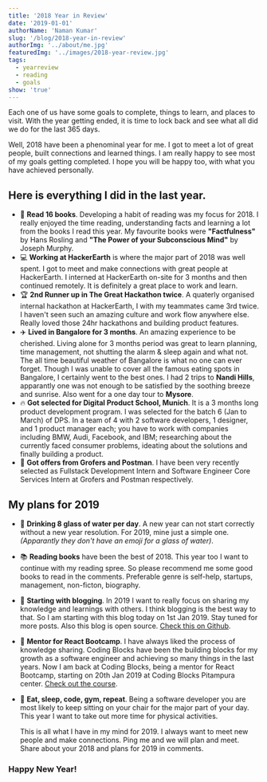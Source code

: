 ```yaml
---
title: '2018 Year in Review'
date: '2019-01-01'
authorName: 'Naman Kumar'
slug: '/blog/2018-year-in-review'
authorImg: '../about/me.jpg'
featuredImg: '../images/2018-year-review.jpg'
tags:
  - yearreview
  - reading
  - goals
show: 'true'
---
```


Each one of us have some goals to complete, things to learn, and places to visit. With the year getting ended, it is time to lock back and see what all did we do for the last 365 days.

Well, 2018 have been a phenominal year for me. I got to meet a lot of great people, built connections and learned things.
I am really happy to see most of my goals getting completed. I hope you will be happy too, with what you have achieved personally.

## Here is everything I did in the last year.

- <emoji>:closed_book:</emoji> **Read 16 books**. Developing a habit of reading was my focus for 2018. I really enjoyed the time
  reading, understanding facts and learning a lot from the books I read this year. My favourite books were **"Factfulness"** by Hans Rosling
  and **"The Power of your Subconscious Mind"** by Joseph Murphy.
- <emoji>:computer:</emoji> **Working at HackerEarth** is where the major part of 2018 was well spent. I got to meet and make
  connections with great people at HackerEarth. I interned at HackerEarth on-site for 3 months and then continued
  remotely. It is definitely a great place to work and learn.
- <emoji>:trophy:</emoji> **2nd Runner up in The Great Hackathon twice**. A quaterly organised internal hackathon at
  HackerEarth, I with my teammates came 3rd twice. I haven't seen such an amazing culture and work flow anywhere else.
  Really loved those 24hr hackathons and building product features.
- <emoji>:airplane:</emoji> **Lived in Bangalore for 3 months**. An amazing experience to be cherished. Living alone
  for 3 months period was great to learn planning, time management, not shutting the alarm & sleep again and what not. The all time beautiful weather of
  Bangalore is what no one can ever forget. Though I was unable to cover all the famous eating spots in Bangalore,
  I certainly went to the best ones. I had 2 trips to **Nandi Hills**, apparantly one was not enough to be satisfied by
  the soothing breeze and sunrise. Also went for a one day tour to **Mysore**.
- <emoji>:fire:</emoji> **Got selected for Digital Product School, Munich**. It is a 3 months long product development
  program. I was selected for the batch 6 (Jan to March) of DPS. In a team of 4 with 2 software developers,
  1 designer, and 1 product manager each; you have to work with companies including BMW, Audi, Facebook, and IBM;
  researching about the currently faced consumer problems, ideating about the solutions and finally building a product.
- <emoji>:incoming_envelope:</emoji> **Got offers from Grofers and Postman**. I have been very recently selected as Fullstack Development Intern and
  Software Engineer Core Services Intern at Grofers and Postman respectively.

## My plans for 2019

- <emoji>:beer:</emoji> **Drinking 8 glass of water per day**. A new year can not start correctly without a
  new year resolution. For 2019, mine just a simple one. _(Apparantly they don't have an emoji for a glass of water)_.
- <emoji>:books:</emoji> **Reading books** have been the best of 2018. This year too I want to continue with my reading
  spree. So please recommend me some good books to read in the comments. Preferable genre is self-help, startups,
  management, non-ficton, biography.
- <emoji>:memo:</emoji> **Starting with blogging**. In 2019 I want to really focus on sharing my knowledge and learnings
  with others. I think blogging is the best way to that. So I am starting with this blog today on 1st Jan 2019. Stay
  tuned for more posts. Also this blog is open source. [Check this on
  Github](https://github.com/hereisnaman/hereisnaman.github.io).
- <emoji>:school:</emoji> **Mentor for React Bootcamp**. I have always liked the process of knowledge
  sharing. Coding Blocks have been the building blocks for my growth as a software engineer and achieving so many things in
  the last years. Now I am back at Coding Blocks, being a mentor for React Bootcamp, starting on 20th Jan 2019 at Coding
  Blocks Pitampura center. [Check
  out the course](https://codingblocks.com/bootcamps/react.html).
- <emoji>💪</emoji> **Eat, sleep, code, gym, repeat**. Being a software developer you are most likely to keep sitting on your
  chair for the major part of your day. This year I want to take out more time for physical activities.


  This is all what I have in my mind for 2019. I always want to meet new people and make connections. Ping me and we
  will plan and meet. Share about your 2018 and plans for 2019 in comments.

### Happy New Year!
